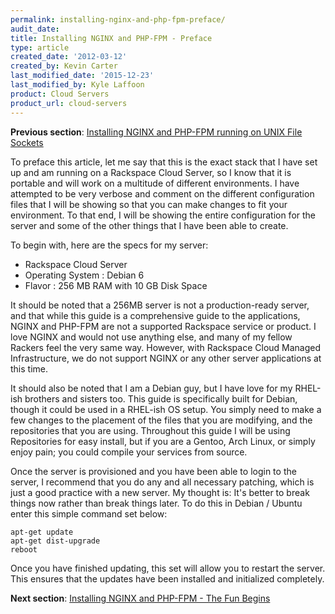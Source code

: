 ```yaml
---
permalink: installing-nginx-and-php-fpm-preface/
audit_date:
title: Installing NGINX and PHP-FPM - Preface
type: article
created_date: '2012-03-12'
created_by: Kevin Carter
last_modified_date: '2015-12-23'
last_modified_by: Kyle Laffoon
product: Cloud Servers
product_url: cloud-servers
---
```


**Previous section**: [Installing NGINX and PHP-FPM running on UNIX File Sockets](/how-to/installing-nginx-and-php-fpm-running-on-unix-file-sockets)

To preface this article, let me say that this is the exact stack that I
have set up and am running on a Rackspace Cloud Server, so I know that
it is portable and will work on a multitude of different environments. I
have attempted to be very verbose and comment on the different
configuration files that I will be showing so that you can make changes
to fit your environment. To that end, I will be showing the entire
configuration for the server and some of the other things that I have
been able to create.

To begin with, here are the specs for my server:

-   Rackspace Cloud Server
-   Operating System : Debian 6
-   Flavor : 256 MB RAM with 10 GB Disk Space

It should be noted that a 256MB server is not a production-ready server,
and that while this guide is a comprehensive guide to the applications,
NGINX and PHP-FPM are not a supported Rackspace service or product.  I
love NGINX and would not use anything else, and many of my fellow
Rackers feel the very same way.  However, with Rackspace Cloud Managed
Infrastructure, we do not support NGINX or any other server applications
at this time.

It should also be noted that I am a Debian guy, but I have love for my
RHEL-ish brothers and sisters too. This guide is specifically built for
Debian, though it could be used in a RHEL-ish OS setup. You simply need
to make a few changes to the placement of the files that you are
modifying, and the repositories that you are using.  Throughout this
guide I will be using Repositories for easy install, but if you are a
Gentoo, Arch Linux, or simply enjoy pain; you could compile your
services from source.

Once the server is provisioned and you have been able to login to the
server, I recommend that you do any and all necessary patching, which is
just a good practice with a new server. My thought is: It's better to
break things now rather than break things later. To do this in Debian /
Ubuntu enter this simple command set below:

    apt-get update
    apt-get dist-upgrade
    reboot

Once you have finished updating, this set will allow you to restart the
server. This ensures that the updates have been installed and
initialized completely.

**Next section**: [Installing NGINX and PHP-FPM - The Fun Begins](/how-to/installing-nginx-and-php-fpm-the-fun-begins)
